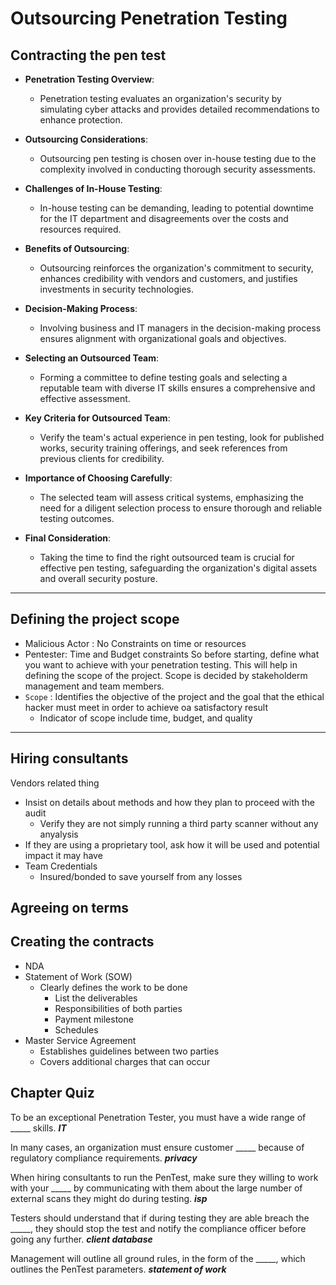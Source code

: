 # Outsourcing Penetration Testing
## Contracting the pen test
- **Penetration Testing Overview**:
  - Penetration testing evaluates an organization's security by simulating cyber attacks and provides detailed recommendations to enhance protection.

- **Outsourcing Considerations**:
  - Outsourcing pen testing is chosen over in-house testing due to the complexity involved in conducting thorough security assessments.

- **Challenges of In-House Testing**:
  - In-house testing can be demanding, leading to potential downtime for the IT department and disagreements over the costs and resources required.

- **Benefits of Outsourcing**:
  - Outsourcing reinforces the organization's commitment to security, enhances credibility with vendors and customers, and justifies investments in security technologies.

- **Decision-Making Process**:
  - Involving business and IT managers in the decision-making process ensures alignment with organizational goals and objectives.

- **Selecting an Outsourced Team**:
  - Forming a committee to define testing goals and selecting a reputable team with diverse IT skills ensures a comprehensive and effective assessment.

- **Key Criteria for Outsourced Team**:
  - Verify the team's actual experience in pen testing, look for published works, security training offerings, and seek references from previous clients for credibility.

- **Importance of Choosing Carefully**:
  - The selected team will assess critical systems, emphasizing the need for a diligent selection process to ensure thorough and reliable testing outcomes.

- **Final Consideration**:
  - Taking the time to find the right outsourced team is crucial for effective pen testing, safeguarding the organization's digital assets and overall security posture.

____
## Defining the project scope
- Malicious Actor : No Constraints on time or resources
- Pentester: Time and Budget constraints
So before starting, define what you want to achieve with your
penetration testing. This will help in defining the scope of the project. Scope is decided by stakeholderm management and team members.
- `Scope` : Identifies the objective of the project and the goal that the ethical hacker must meet in order to achieve oa satisfactory result
    - Indicator of scope include time, budget, and quality
____
## Hiring consultants
Vendors related thing
- Insist on details about methods and how they plan to proceed with the audit
    - Verify they are not simply running a third party scanner without any anyalysis
- If they are using a proprietary tool, ask how it will be used and potential impact it may have
- Team Credentials
    - Insured/bonded to save yourself from any losses



## Agreeing on terms
## Creating the contracts
- NDA
- Statement of Work (SOW)
    - Clearly defines the work to be done
        - List the deliverables
        - Responsibilities of both parties
        - Payment milestone
        - Schedules
- Master Service Agreement
    - Establishes guidelines between two parties
    - Covers additional charges that can occur
## Chapter Quiz
To be an exceptional Penetration Tester, you must have a wide range of _____ skills.
***IT***

In many cases, an organization must ensure customer _____ because of regulatory compliance requirements.
***privacy***

When hiring consultants to run the PenTest, make sure they willing to work with your _____ by communicating with them about the large number of external scans they might do during testing.
***isp***

Testers should understand that if during testing they are able breach the _____, they should stop the test and notify the compliance officer before going any further.
***client database***

Management will outline all ground rules, in the form of the _____, which outlines the PenTest parameters.
***statement of work***
